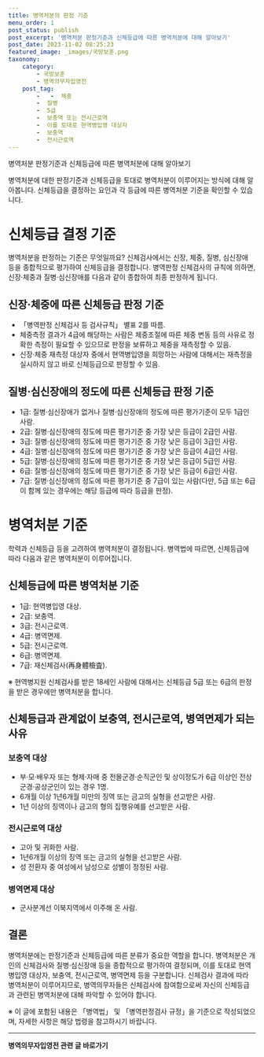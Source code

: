 ```yaml
---
title: 병역처분의 판정 기준 
menu_order: 1
post_status: publish
post_excerpt: '병역처분 판정기준과 신체등급에 따른 병역처분에 대해 알아보기'
post_date: 2023-11-02 08:25:23
featured_image: _images/국방보훈.png
taxonomy:
    category:
        - 국방보훈
        - 병역의무자입영전
    post_tag:
        -   -  체중
        -  질병
        -  5급
        -  보충역 또는 전시근로역
        -  이를 토대로 현역병입영 대상자
        -  보충역
        -  전시근로역
---
```


병역처분 판정기준과 신체등급에 따른 병역처분에 대해 알아보기

병역처분에 대한 판정기준과 신체등급을 토대로 병역처분이 이루어지는 방식에 대해 알아봅니다. 신체등급을 결정하는 요인과 각 등급에 따른 병역처분 기준을 확인할 수 있습니다.

#   신체등급 결정 기준

병역처분을 판정하는 기준은 무엇일까요? 신체검사에서는 신장, 체중, 질병, 심신장애 등을 종합적으로 평가하여 신체등급을 결정합니다. 병역판정 신체검사의 규칙에 의하면, 신장·체중과 질병·심신장애를 다음과 같이 종합하여 최종 판정하게 됩니다.

## 신장·체중에 따른 신체등급 판정 기준
- 「병역판정 신체검사 등 검사규칙」 별표 2를 따름.
- 체중측정 결과가 4급에 해당하는 사람은 체중조절에 따른 체중 변동 등의 사유로 정확한 측정이 필요할 수 있으므로 판정을 보류하고 체중을 재측정할 수 있음.
- 신장·체중 재측정 대상자 중에서 현역병입영을 희망하는 사람에 대해서는 재측정을 실시하지 않고 바로 신체등급으로 판정할 수 있음.

## 질병·심신장애의 정도에 따른 신체등급 판정 기준
- 1급: 질병·심신장애가 없거나 질병·심신장애의 정도에 따른 평가기준이 모두 1급인 사람.
- 2급: 질병·심신장애의 정도에 따른 평가기준 중 가장 낮은 등급이 2급인 사람.
- 3급: 질병·심신장애의 정도에 따른 평가기준 중 가장 낮은 등급이 3급인 사람.
- 4급: 질병·심신장애의 정도에 따른 평가기준 중 가장 낮은 등급이 4급인 사람.
- 5급: 질병·심신장애의 정도에 따른 평가기준 중 가장 낮은 등급이 5급인 사람.
- 6급: 질병·심신장애의 정도에 따른 평가기준 중 가장 낮은 등급이 6급인 사람.
- 7급: 질병·심신장애의 정도에 따른 평가기준 중 7급이 있는 사람(다만, 5급 또는 6급이 함께 있는 경우에는 해당 등급에 따라 등급을 판정).

#   병역처분 기준

학력과 신체등급 등을 고려하여 병역처분이 결정됩니다. 병역법에 따르면, 신체등급에 따라 다음과 같은 병역처분이 이루어집니다.

## 신체등급에 따른 병역처분 기준
- 1급: 현역병입영 대상.
- 2급: 보충역.
- 3급: 전시근로역.
- 4급: 병역면제.
- 5급: 전시근로역.
- 6급: 병역면제.
- 7급: 재신체검사(再身體檢査).

※ 현역병지원 신체검사를 받은 18세인 사람에 대해서는 신체등급 5급 또는 6급의 판정을 받은 경우에만 병역처분을 합니다.

## 신체등급과 관계없이 보충역, 전시근로역, 병역면제가 되는 사유
### 보충역 대상
- 부·모·배우자 또는 형제·자매 중 전몰군경·순직군인 및 상이정도가 6급 이상인 전상군경·공상군인이 있는 경우 1명.
- 6개월 이상 1년6개월 미만의 징역 또는 금고의 실형을 선고받은 사람.
- 1년 이상의 징역이나 금고의 형의 집행유예를 선고받은 사람.

### 전시근로역 대상
- 고아 및 귀화한 사람.
- 1년6개월 이상의 징역 또는 금고의 실형을 선고받은 사람.
- 성 전환자 중 여성에서 남성으로 성별이 정정된 사람.

### 병역면제 대상
- 군사분계선 이북지역에서 이주해 온 사람.

## 결론

병역처분에는 판정기준과 신체등급에 따른 분류가 중요한 역할을 합니다. 병역처분은 개인의 신체검사와 질병·심신장애 등을 종합적으로 평가하여 결정되며, 이를 토대로 현역병입영 대상자, 보충역, 전시근로역, 병역면제 등을 구분합니다. 신체검사 결과에 따라 병역처분이 이루어지므로, 병역의무자들은 신체검사에 참여함으로써 자신의 신체등급과 관련된 병역처분에 대해 파악할 수 있어야 합니다.

※ 이 글에 포함된 내용은 「병역법」 및 「병역판정검사 규정」을 기준으로 작성되었으며, 자세한 사항은 해당 법령을 참고하시기 바랍니다.
<!-- wp:separator -->
<hr class="wp-block-separator has-alpha-channel-opacity"/>
<!-- /wp:separator -->

<!-- wp:group {"backgroundColor":"base","layout":{"type":"constrained"}} -->
<div class="wp-block-group has-base-background-color has-background"><!-- wp:paragraph {"align":"center","fontSize":"medium"} -->
<p class="has-text-align-center has-large-font-size"><strong>병역의무자입영전 관련 글 바로가기</strong></p>
<!-- /wp:paragraph -->


<!-- wp:latest-posts
{"categories":[{"id":9092,"count":19,"description":"","link":"https://uknowlaw.com/category/%eb%b3%91%ec%97%ad%ec%9d%98%eb%ac%b4%ec%9e%90%ec%9e%85%ec%98%81%ec%a0%84/","name":"병역의무자입영전","slug":"병역의무자입영전","taxonomy":"category","parent":0,"meta":[],"_links":{"self":[{"href":"https://uknowlaw.com/wp-json/wp/v2/categories/9092"}],"collection":[{"href":"https://uknowlaw.com/wp-json/wp/v2/categories"}],"about":[{"href":"https://uknowlaw.com/wp-json/wp/v2/taxonomies/category"}],"wp:post_type":[{"href":"https://uknowlaw.com/wp-json/wp/v2/posts?categories=9092"}],"curies":[{"name":"wp","href":"https://api.w.org/{rel}","templated":true}]}}],"postsToShow":100,"excerptLength":28,"postLayout":"grid","columns":2,"featuredImageAlign":"left","featuredImageSizeSlug":"large","fontSize":"medium"} /--></div>
<!-- /wp:group -->